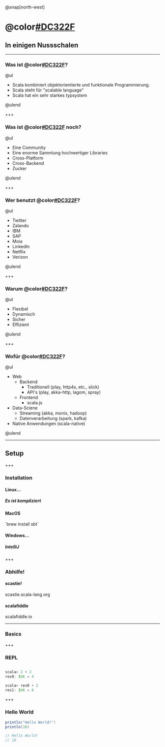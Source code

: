 @snap[north-west]

# @color[#DC322F](Scala)
## In einigen Nussschalen

---

### Was ist @color[#DC322F](Scala)?

@ul 

- Scala kombiniert objektorientierte und funktionale Programmierung.
- Scala steht für "scalable language"
- Scala hat ein sehr starkes typsystem

@ulend

+++

### Was ist @color[#DC322F](Scala) noch?

@ul

- Eine Community
- Eine enorme Sammlung hochwertiger Libraries
- Cross-Platform
- Cross-Backend
- Zucker

@ulend

+++

### Wer benutzt @color[#DC322F](Scala)?

@ul

- Twitter
- Zalando
- IBM
- SAP
- Moia
- LinkedIn
- Netflix
- Verizon

@ulend

+++

### Warum @color[#DC322F](Scala)?

@ul

- Flexibel
- Dynamisch
- Sicher
- Effizient

@ulend

+++

### Wofür @color[#DC322F](Scala)?

@ul

 - Web
   - Backend
     - Traditionell (play, http4s, etc., slick)
     - API's (play, akka-http, lagom, spray)
   - Frontend
     - scala.js
 - Data-Sciene
   - Streaming (akka, monix, hadoop)
   - Datenverarbeitung (spark, kafka)
 - Native Anwendungen (scala-native)

@ulend

---

## Setup

+++

### Installation

#### Linux...
##### Es ist kompliziert

#### MacOS
´brew install sbt´

#### Windows...
##### IntelliJ

+++

### Abhilfe!

#### scastie! 
scastie.scala-lang.org

#### scalafiddle
scalafiddle.io

---

### Basics

+++

### REPL

```scala

scala> 2 + 2
res0: Int = 4

scala> res0 + 2
res1: Int = 6

```

+++

### Hello World

```scala
println("Hello World!")
println(10)

// Hello World!
// 10
```







